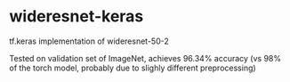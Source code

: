 # wideresnet-keras
tf.keras implementation of wideresnet-50-2

Tested on validation set of ImageNet, achieves 96.34% accuracy (vs 98% of the torch model, probably due to slighly different preprocessing)
